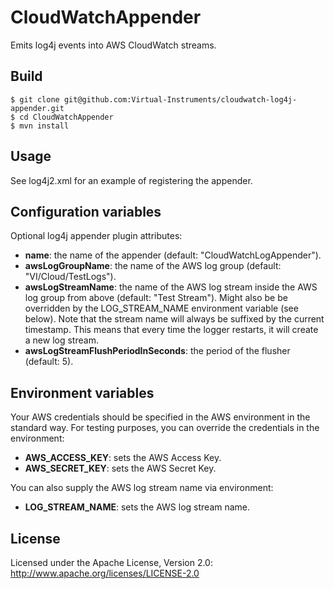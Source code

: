 CloudWatchAppender
==================

Emits log4j events into AWS CloudWatch streams.

## Build

    $ git clone git@github.com:Virtual-Instruments/cloudwatch-log4j-appender.git
    $ cd CloudWatchAppender
    $ mvn install

## Usage

See log4j2.xml for an example of registering the appender.

## Configuration variables

Optional log4j appender plugin attributes:

+ **name**: the name of the appender (default: "CloudWatchLogAppender").
+ **awsLogGroupName**: the name of the AWS log group (default: "VI/Cloud/TestLogs").
+ **awsLogStreamName**: the name of the AWS log stream inside the AWS log group from above (default: "Test Stream").
  Might also be be overridden by the LOG_STREAM_NAME environment variable (see below).
  Note that the stream name will always be suffixed by the current timestamp.
  This means that every time the logger restarts, it will create a new log stream.
+ **awsLogStreamFlushPeriodInSeconds**: the period of the flusher (default: 5).

## Environment variables

Your AWS credentials should be specified in the AWS environment in the standard way.
For testing purposes, you can override the credentials in the environment:

+ **AWS_ACCESS_KEY**: sets the AWS Access Key.
+ **AWS_SECRET_KEY**: sets the AWS Secret Key.

You can also supply the AWS log stream name via environment:

+ **LOG_STREAM_NAME**: sets the AWS log stream name.

## License

Licensed under the Apache License, Version 2.0: http://www.apache.org/licenses/LICENSE-2.0